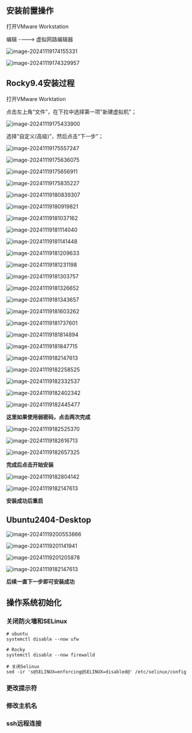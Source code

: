 ## 安装前置操作



打开VMware Workstation

编辑 ----> 虚拟网路编辑器

![image-20241119174155331](C:\Users\31403\AppData\Roaming\Typora\typora-user-images\image-20241119174155331.png)

![image-20241119174329957](C:\Users\31403\AppData\Roaming\Typora\typora-user-images\image-20241119174329957.png)



## Rocky9.4安装过程

打开VMware Worktation



点击左上角“文件”，在下拉中选择第一项"新建虚拟机"；

![image-20241119175433900](C:\Users\31403\AppData\Roaming\Typora\typora-user-images\image-20241119175433900.png)



选择“自定义(高级)”，然后点击“下一步”；



![image-20241119175557247](C:\Users\31403\AppData\Roaming\Typora\typora-user-images\image-20241119175557247.png)





![image-20241119175636075](C:\Users\31403\AppData\Roaming\Typora\typora-user-images\image-20241119175636075.png)



![image-20241119175656911](C:\Users\31403\AppData\Roaming\Typora\typora-user-images\image-20241119175656911.png)



![image-20241119175835227](C:\Users\31403\AppData\Roaming\Typora\typora-user-images\image-20241119175835227.png)



![image-20241119180839307](C:\Users\31403\AppData\Roaming\Typora\typora-user-images\image-20241119180839307.png)



![image-20241119180919821](C:\Users\31403\AppData\Roaming\Typora\typora-user-images\image-20241119180919821.png)



![image-20241119181037162](C:\Users\31403\AppData\Roaming\Typora\typora-user-images\image-20241119181037162.png)



![image-20241119181114040](C:\Users\31403\AppData\Roaming\Typora\typora-user-images\image-20241119181114040.png)



![image-20241119181141448](C:\Users\31403\AppData\Roaming\Typora\typora-user-images\image-20241119181141448.png)



![image-20241119181209633](C:\Users\31403\AppData\Roaming\Typora\typora-user-images\image-20241119181209633.png)



![image-20241119181231198](C:\Users\31403\AppData\Roaming\Typora\typora-user-images\image-20241119181231198.png)



![image-20241119181303757](C:\Users\31403\AppData\Roaming\Typora\typora-user-images\image-20241119181303757.png)



![image-20241119181326652](C:\Users\31403\AppData\Roaming\Typora\typora-user-images\image-20241119181326652.png)



![image-20241119181343657](C:\Users\31403\AppData\Roaming\Typora\typora-user-images\image-20241119181343657.png)



![image-20241119181603262](C:\Users\31403\AppData\Roaming\Typora\typora-user-images\image-20241119181603262.png)



![image-20241119181737601](C:\Users\31403\AppData\Roaming\Typora\typora-user-images\image-20241119181737601.png)



![image-20241119181814894](C:\Users\31403\AppData\Roaming\Typora\typora-user-images\image-20241119181814894.png)



![image-20241119181847715](C:\Users\31403\AppData\Roaming\Typora\typora-user-images\image-20241119181847715.png)



![image-20241119182147613](C:\Users\31403\AppData\Roaming\Typora\typora-user-images\image-20241119182147613.png)



![image-20241119182258525](C:\Users\31403\AppData\Roaming\Typora\typora-user-images\image-20241119182258525.png)



![image-20241119182332537](C:\Users\31403\AppData\Roaming\Typora\typora-user-images\image-20241119182332537.png)



![image-20241119182402342](C:\Users\31403\AppData\Roaming\Typora\typora-user-images\image-20241119182402342.png)



![image-20241119182445477](C:\Users\31403\AppData\Roaming\Typora\typora-user-images\image-20241119182445477.png)

**这里如果使用弱密码，点击两次完成**

![image-20241119182525370](C:\Users\31403\AppData\Roaming\Typora\typora-user-images\image-20241119182525370.png)



![image-20241119182616713](C:\Users\31403\AppData\Roaming\Typora\typora-user-images\image-20241119182616713.png)



![image-20241119182657325](C:\Users\31403\AppData\Roaming\Typora\typora-user-images\image-20241119182657325.png)



**完成后点击开始安装**

![image-20241119182804142](C:\Users\31403\AppData\Roaming\Typora\typora-user-images\image-20241119182804142.png)



![image-20241119182147613](C:\Users\31403\AppData\Roaming\Typora\typora-user-images\image-20241119182147613.png)



**安装成功后重启**





## Ubuntu2404-Desktop



![image-20241119200553866](C:\Users\31403\AppData\Roaming\Typora\typora-user-images\image-20241119200553866.png)





![image-20241119201141941](C:\Users\31403\AppData\Roaming\Typora\typora-user-images\image-20241119201141941.png)



![image-20241119201205878](C:\Users\31403\AppData\Roaming\Typora\typora-user-images\image-20241119201205878.png)



![image-20241119182147613](C:\Users\31403\AppData\Roaming\Typora\typora-user-images\image-20241119182147613.png)



**后续一直下一步即可安装成功**



## 操作系统初始化

### 关闭防火墙和SELinux

`````shell
# ubuntu
systemctl disable --now ufw

# Rocky
systemctl disable --now firewalld

# 关闭Selinux
sed -ir 's@SELINUX=enforcing@SELINUX=disabled@' /etc/selinux/config
`````



### 更改提示符



### 修改主机名



### ssh远程连接

### 

